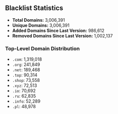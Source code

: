 ## Blacklist Statistics

- **Total Domains:** 3,006,391
- **Unique Domains:** 3,006,391
- **Added Domains Since Last Version:** 986,612
- **Removed Domains Since Last Version:** 1,002,137

### Top-Level Domain Distribution

-  `.com`: 1,319,018
-  `.org`: 241,849
-  `.net`: 189,468
-  `.top`: 90,314
-  `.shop`: 73,558
-  `.xyz`: 72,513
-  `.io`: 70,692
-  `.ru`: 62,835
-  `.info`: 52,289
-  `.pl`: 48,978

